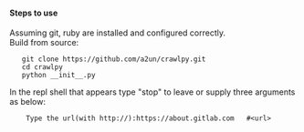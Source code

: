 #### Steps to use <br />
Assuming git, ruby are installed and configured correctly.<br />
Build from source:<br />
``` 
   git clone https://github.com/a2un/crawlpy.git
   cd crawlpy
   python __init__.py
```

In the repl shell that appears type "stop" to leave or supply three arguments as below:
```
    Type the url(with http://):https://about.gitlab.com   #<url> 
```